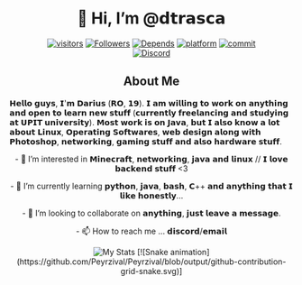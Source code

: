 <h1 align="center"> 👋 Hi, I’m @𝗱𝘁𝗿𝗮𝘀𝗰𝗮 </h1> 
<div align="center">
  
  [![visitors](https://visitor-badge.glitch.me/badge?page_id=dtrasca&right_color=red)](https://github.com/dtrasca)
  [![Followers](https://img.shields.io/github/followers/dtrasca?color=%23ce5842&style=flat)](https://github.com/dtrasca)
  [![Depends](https://img.shields.io/badge/dependencies-coffeine-%23ce5842)](https://github.com/dtrasca)
  [![platform](https://img.shields.io/badge/platform-windows11%20%7C%20debian11-%23ce5842)](https://github.com/dtrasca)
  [![commit](https://img.shields.io/github/last-commit/dtrasca/dtrasca?color=%23ce5842&label=last%20commit%20about%20me)](https://github.com/dtrasca)
  <br> [![Discord](https://img.shields.io/discord/706163734695116841?label=&logo=discord&logoColor=ffffff&color=7389D8&labelColor=6A7EC2)](https://discord.com/invite/krgRQhD)
</div>
 <h2 align="center"> About Me </h2>
    𝗛𝗲𝗹𝗹𝗼 𝗴𝘂𝘆𝘀, 𝗜'𝗺 𝗗𝗮𝗿𝗶𝘂𝘀 (𝗥𝗢, 𝟭𝟵). 𝗜 𝗮𝗺 𝘄𝗶𝗹𝗹𝗶𝗻𝗴 𝘁𝗼 𝘄𝗼𝗿𝗸 𝗼𝗻 𝗮𝗻𝘆𝘁𝗵𝗶𝗻𝗴 𝗮𝗻𝗱 𝗼𝗽𝗲𝗻 𝘁𝗼 𝗹𝗲𝗮𝗿𝗻 𝗻𝗲𝘄 𝘀𝘁𝘂𝗳𝗳 (𝗰𝘂𝗿𝗿𝗲𝗻𝘁𝗹𝘆 𝗳𝗿𝗲𝗲𝗹𝗮𝗻𝗰𝗶𝗻𝗴 𝗮𝗻𝗱 𝘀𝘁𝘂𝗱𝘆𝗶𝗻𝗴 𝗮𝘁 𝗨𝗣𝗜𝗧 𝘂𝗻𝗶𝘃𝗲𝗿𝘀𝗶𝘁𝘆). 
𝗠𝗼𝘀𝘁 𝘄𝗼𝗿𝗸 𝗶𝘀 𝗼𝗻 𝗝𝗮𝘃𝗮, 𝗯𝘂𝘁 𝗜 𝗮𝗹𝘀𝗼 𝗸𝗻𝗼𝘄 𝗮 𝗹𝗼𝘁 𝗮𝗯𝗼𝘂𝘁 𝗟𝗶𝗻𝘂𝘅, 𝗢𝗽𝗲𝗿𝗮𝘁𝗶𝗻𝗴 𝗦𝗼𝗳𝘁𝘄𝗮𝗿𝗲𝘀, 𝘄𝗲𝗯 𝗱𝗲𝘀𝗶𝗴𝗻 𝗮𝗹𝗼𝗻𝗴 𝘄𝗶𝘁𝗵 𝗣𝗵𝗼𝘁𝗼𝘀𝗵𝗼𝗽, 𝗻𝗲𝘁𝘄𝗼𝗿𝗸𝗶𝗻𝗴, 𝗴𝗮𝗺𝗶𝗻𝗴 𝘀𝘁𝘂𝗳𝗳 𝗮𝗻𝗱 𝗮𝗹𝘀𝗼 𝗵𝗮𝗿𝗱𝘄𝗮𝗿𝗲 𝘀𝘁𝘂𝗳𝗳.
<p>
<div align="center">
  <p>- 👀 I’m interested in 𝗠𝗶𝗻𝗲𝗰𝗿𝗮𝗳𝘁, 𝗻𝗲𝘁𝘄𝗼𝗿𝗸𝗶𝗻𝗴, 𝗷𝗮𝘃𝗮 𝗮𝗻𝗱 𝗹𝗶𝗻𝘂𝘅 // 𝗜 𝗹𝗼𝘃𝗲 𝗯𝗮𝗰𝗸𝗲𝗻𝗱 𝘀𝘁𝘂𝗳𝗳 <3
  <p>- 🌱 I’m currently learning 𝗽𝘆𝘁𝗵𝗼𝗻, 𝗷𝗮𝘃𝗮, 𝗯𝗮𝘀𝗵, 𝗖++ 𝗮𝗻𝗱 𝗮𝗻𝘆𝘁𝗵𝗶𝗻𝗴 𝘁𝗵𝗮𝘁 𝗜 𝗹𝗶𝗸𝗲 𝗵𝗼𝗻𝗲𝘀𝘁𝗹𝘆...
  <p>- 💞️ I’m looking to collaborate on 𝗮𝗻𝘆𝘁𝗵𝗶𝗻𝗴, 𝗷𝘂𝘀𝘁 𝗹𝗲𝗮𝘃𝗲 𝗮 𝗺𝗲𝘀𝘀𝗮𝗴𝗲.</p>
  <p>- 📫 How to reach me ... 𝗱𝗶𝘀𝗰𝗼𝗿𝗱/𝗲𝗺𝗮𝗶𝗹 </p>
  <p> <img src="https://github-readme-stats.vercel.app/api?username=dtrasca&show_icons=true&theme=default_repocard&count_private=true" alt="My Stats" />
  [![Snake animation](https://github.com/Peyrzival/Peyrzival/blob/output/github-contribution-grid-snake.svg)]
</div>
